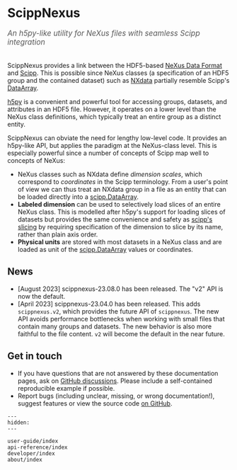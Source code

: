 # ScippNexus

<span style="font-size:1.2em;font-style:italic;color:#5a5a5a">
  An h5py-like utility for NeXus files with seamless Scipp integration
  </br></br>
</span>

ScippNexus provides a link between the HDF5-based [NeXus Data Format](https://www.nexusformat.org/) and [Scipp](https://scipp.github.io/).
This is possible since NeXus classes (a specification of an HDF5 group and the contained dataset) such as [NXdata](https://manual.nexusformat.org/classes/base_classes/NXdata.html) partially resemble Scipp's [DataArray](https://scipp.github.io/user-guide/data-structures.html#DataArray).

[h5py](https://docs.h5py.org/en/stable/) is a convenient and powerful tool for accessing groups, datasets, and attributes in an HDF5 file.
However, it operates on a lower level than the NeXus class definitions, which typically treat an entire group as a distinct entity.

ScippNexus can obviate the need for lengthy low-level code.
It provides an h5py-like API, but applies the paradigm at the NeXus-class level.
This is especially powerful since a number of concepts of Scipp map well to concepts of NeXus:

- NeXus classes such as NXdata define *dimension scales*, which correspond to *coordinates* in the Scipp terminology.
  From a user's point of view we can thus treat an NXdata group in a file as an entity that can be loaded directly into a [scipp.DataArray](https://scipp.github.io/user-guide/data-structures/data-structures.html#DataArray).
- **Labeled dimension** can be used to selectively load slices of an entire NeXus class.
  This is modelled after h5py's support for loading slices of datasets but provides the same convenience and safety as [scipp's slicing](https://scipp.github.io/user-guide/slicing.html) by requiring specification of the dimension to slice by its name, rather than plain axis order.
- **Physical units** are stored with most datasets in a NeXus class and are loaded as unit of the [scipp.DataArray](https://scipp.github.io/user-guide/data-structures/data-structures.html#DataArray) values or coordinates.

## News

- [August 2023] scippnexus-23.08.0 has been released.
  The "v2" API is now the default.
- [April 2023] scippnexus-23.04.0 has been released.
  This adds `scippnexus.v2`, which provides the future API of `scippnexus`.
  The new API avoids performance bottlenecks when working with small files that contain many groups and datasets.
  The new behavior is also more faithful to the file content.
  `v2` will become the default in the near future.

## Get in touch

- If you have questions that are not answered by these documentation pages, ask on [GitHub discussions](https://github.com/scipp/scippnexus/discussions).
  Please include a self-contained reproducible example if possible.
- Report bugs (including unclear, missing, or wrong documentation!), suggest features or view the source code [on GitHub](https://github.com/scipp/scippnexus).

```{toctree}
---
hidden:
---

user-guide/index
api-reference/index
developer/index
about/index
```
